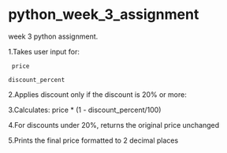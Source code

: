 # python_week_3_assignment
week 3 python assignment.


1.Takes user input for:

     price 

    discount_percent 

2.Applies discount only if the discount is 20% or more:

3.Calculates: price * (1 - discount_percent/100)

4.For discounts under 20%, returns the original price unchanged

5.Prints the final price formatted to 2 decimal places
